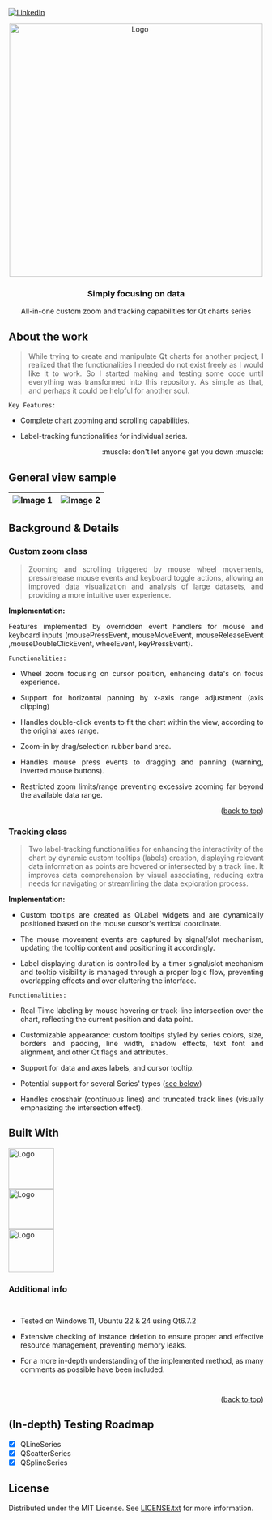 [![LinkedIn][linkedin-shield]][linkedin-url]

<!-- PROJECT LOGO -->
<div align="center">
  <a align="center">
    <img src="https://github.com/criogenox/All-in-one-Zoom-and-Tracking-for-Qt-Charts/assets/53323058/abbacd5d-0411-4a9a-8d4f-3605097c13bd.png" alt="Logo" width="500">
  </a>
  <h3 align="center">Simply focusing on data</h3>
  <p align="center">
    All-in-one custom zoom and tracking capabilities for Qt charts series 
  </p>
</div>

## About the work

<div align="justify">
  <p>
  
> While trying to create and manipulate Qt charts for another project, I realized that the functionalities I needed do not exist freely as I would like it to work. So I started making and testing some code until everything was transformed into this repository. As simple as that, and perhaps it could be helpful for another soul.

`Key Features:`

- Complete chart zooming and scrolling capabilities. 
- Label-tracking functionalities for individual series.
  
   </p>
       <p align="right">
    :muscle: don't let anyone get you down :muscle:
  </p> 
   <div>

##  General view sample

| ![Image 1](https://github.com/criogenox/All-in-one-Zoom-and-Tracking-for-Qt-Charts/assets/53323058/38ad6ab9-0bbf-4378-9021-eb448f6c22d3.pn) | ![Image 2](https://github.com/criogenox/All-in-one-Zoom-and-Tracking-for-Qt-Charts/assets/53323058/8d1b4894-d7ce-4942-a7b2-20ba1b64cdca.png) |
|:---:|:---:|

## Background & Details

### Custom zoom class

<div align="justify">
  <p>

> Zooming and scrolling triggered by mouse wheel movements, press/release mouse events and keyboard toggle actions, allowing an improved data visualization and analysis of large datasets, and providing a more intuitive user experience.

**Implementation:**

Features implemented by overridden event handlers for mouse and keyboard inputs (mousePressEvent, mouseMoveEvent, mouseReleaseEvent ,mouseDoubleClickEvent, wheelEvent, keyPressEvent).

`Functionalities:`

- Wheel zoom focusing on cursor position, enhancing data's on focus experience.
- Support for horizontal panning by x-axis range adjustment (axis clipping)
- Handles double-click events to fit the chart within the view, according to the original axes range.
- Zoom-in by drag/selection rubber band area.
- Handles mouse press events to dragging and panning (warning, inverted mouse buttons).
- Restricted zoom limits/range preventing excessive zooming far beyond the available data range.
 
  </p>
   <div>

<p align="right">(<a href="#top">back to top</a>)</p>

### Tracking class

<div align="justify">
  <p>

> Two label-tracking functionalities for enhancing the interactivity of the chart by dynamic custom tooltips (labels) creation, displaying relevant data information as points are hovered or intersected by a track line. It improves data comprehension by visual associating, reducing extra needs for navigating or streamlining the data exploration process.

**Implementation:**

- Custom tooltips are created as QLabel widgets and are dynamically positioned based on the mouse cursor's vertical coordinate.

- The mouse movement events are captured by signal/slot mechanism, updating the tooltip content and positioning it accordingly.

- Label displaying duration is controlled by a timer signal/slot mechanism and tooltip visibility is managed through a proper logic flow, preventing overlapping effects and over cluttering the interface.

`Functionalities:`

- Real-Time labeling by mouse hovering or track-line intersection over the chart, reflecting the current position and data point.

- Customizable appearance: custom tooltips styled by series colors, size, borders and padding, line width, shadow effects, text font and alignment, and other Qt flags and attributes.

- Support for data and axes labels, and cursor tooltip.

- Potential support for several Series' types ([see below](#in-depth-testing-roadmap))

- Handles crosshair (continuous lines) and truncated track lines (visually emphasizing the intersection effect).

   </p>
   <div>

## Built With

<div style="display: flex; flex-direction: column; align=center">
    <img class="img"src="https://github.com/criogenox/B_ECC-Cpp-version_plot-capabilities_noGUI/assets/53323058/1fdf2d22-fb04-45aa-9db0-8bd973942914.png" alt="Logo" width="90" height="80"/>
    <img class="img"src="https://github.com/criogenox/B_ECC-Cpp-version_plot-capabilities_noGUI/assets/53323058/6870b0b2-403c-49da-b745-5714b08f4a73.png" alt="Logo" width="90" height="80"/>
    <img class="img"src="https://github.com/criogenox/B_ECC-Cpp-version_plot-capabilities_noGUI/assets/53323058/781b169a-440c-4c8a-9fbb-caa5ce150d13.png" alt="Logo" width="90" height="85"/>

### Additional info

- Tested on Windows 11, Ubuntu 22 & 24 using Qt6.7.2
  
- Extensive checking of instance deletion to ensure proper and effective resource management, preventing memory leaks.
  
- For a more in-depth understanding of the implemented method, as many comments as possible have been included.

</div>

<p align="right">(<a href="#top">back to top</a>)</p>

<!-- ROADMAP -->
## (In-depth) Testing Roadmap 

- [x] QLineSeries
- [X] QScatterSeries
- [x] QSplineSeries

<!-- LICENSE -->
## License

Distributed under the MIT License. See [LICENSE.txt][license-url] for more information.

<!-- MARKDOWN LINKS & IMAGES -->
[linkedin-shield]: https://user-images.githubusercontent.com/53323058/230575198-fa1acbf4-8f82-4d8e-b245-3979276bc240.png
[linkedin-url]: https://www.linkedin.com/in/criogenox/
[eqsreadme-url]: https://github.com/criogenox/E-Symbolic-Railway-Dynamics-Formulation/tree/master/eqs2latex
[eqssrc-url]: https://github.com/criogenox/E-Symbolic-Railway-Dynamics-Formulation/tree/master/eqs2latex/src
[ginac-url]: https://www.ginac.de/
[license-url]: https://github.com/criogenox/All-in-one-Zoom-and-Tracking-for-Qt-Charts/tree/master?tab=MIT-1-ov-file
